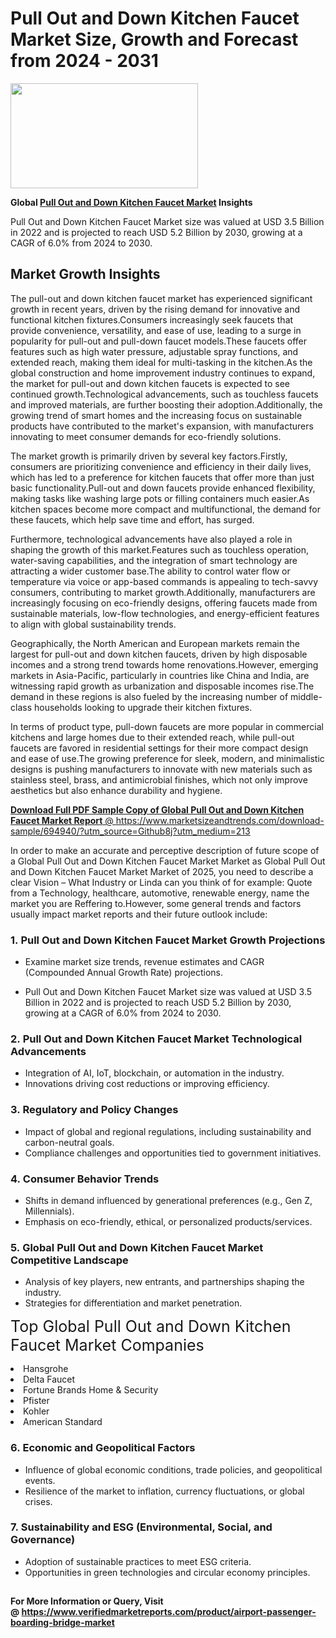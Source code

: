 <H1>Pull Out and Down Kitchen Faucet Market Size, Growth and Forecast from 2024 - 2031</H1><img class="aligncenter size-medium wp-image-584254" src="https://thirdeyenews.in/wp-content/uploads/2024/09/Global-Market-Research-300x168.jpeg" alt="" width="300" height="168" /><p><strong>Global&nbsp;<a href="https://www.marketsizeandtrends.com/download-sample/694940/?utm_source=Github8j?utm_medium=213">Pull Out and Down Kitchen Faucet Market</a> Insights</strong></p><p>Pull Out and Down Kitchen Faucet Market size was valued at USD 3.5 Billion in 2022 and is projected to reach USD 5.2 Billion by 2030, growing at a CAGR of 6.0% from 2024 to 2030.</p><p><h2>Market Growth Insights</h2> <p>The pull-out and down kitchen faucet market has experienced significant growth in recent years, driven by the rising demand for innovative and functional kitchen fixtures.Consumers increasingly seek faucets that provide convenience, versatility, and ease of use, leading to a surge in popularity for pull-out and pull-down faucet models.These faucets offer features such as high water pressure, adjustable spray functions, and extended reach, making them ideal for multi-tasking in the kitchen.As the global construction and home improvement industry continues to expand, the market for pull-out and down kitchen faucets is expected to see continued growth.Technological advancements, such as touchless faucets and improved materials, are further boosting their adoption.Additionally, the growing trend of smart homes and the increasing focus on sustainable products have contributed to the market's expansion, with manufacturers innovating to meet consumer demands for eco-friendly solutions.</p> <p><a href="#"></a></p> <p>The market growth is primarily driven by several key factors.Firstly, consumers are prioritizing convenience and efficiency in their daily lives, which has led to a preference for kitchen faucets that offer more than just basic functionality.Pull-out and down faucets provide enhanced flexibility, making tasks like washing large pots or filling containers much easier.As kitchen spaces become more compact and multifunctional, the demand for these faucets, which help save time and effort, has surged.</p> <p>Furthermore, technological advancements have also played a role in shaping the growth of this market.Features such as touchless operation, water-saving capabilities, and the integration of smart technology are attracting a wider customer base.The ability to control water flow or temperature via voice or app-based commands is appealing to tech-savvy consumers, contributing to market growth.Additionally, manufacturers are increasingly focusing on eco-friendly designs, offering faucets made from sustainable materials, low-flow technologies, and energy-efficient features to align with global sustainability trends.</p> <p>Geographically, the North American and European markets remain the largest for pull-out and down kitchen faucets, driven by high disposable incomes and a strong trend towards home renovations.However, emerging markets in Asia-Pacific, particularly in countries like China and India, are witnessing rapid growth as urbanization and disposable incomes rise.The demand in these regions is also fueled by the increasing number of middle-class households looking to upgrade their kitchen fixtures.</p> <p>In terms of product type, pull-down faucets are more popular in commercial kitchens and large homes due to their extended reach, while pull-out faucets are favored in residential settings for their more compact design and ease of use.The growing preference for sleek, modern, and minimalistic designs is pushing manufacturers to innovate with new materials such as stainless steel, brass, and antimicrobial finishes, which not only improve aesthetics but also enhance durability and hygiene.</p> <p><a href="#"></p><p><span class=""><strong>Download Full PDF Sample Copy of Global Pull Out and Down Kitchen Faucet Market Report</strong> @ <a href="https://www.marketsizeandtrends.com/download-sample/694940/?utm_source=Github8j?utm_medium=213" target="_blank">https://www.marketsizeandtrends.com/download-sample/694940/?utm_source=Github8j?utm_medium=213</a></span></p><p>In order to make an accurate and perceptive description of future scope of a Global&nbsp;Pull Out and Down Kitchen Faucet Market Market as Global&nbsp;Pull Out and Down Kitchen Faucet Market Market of 2025, you need to describe a clear Vision &ndash; What Industry or Linda can you think of for example: Quote from a Technology, healthcare, automotive, renewable energy, name the market you are Reffering to.However, some general trends and factors usually impact market reports and their future outlook include:</p><h3>1.&nbsp;<strong>Pull Out and Down Kitchen Faucet Market Growth Projections</strong></h3><ul><li>Examine market size trends, revenue estimates and CAGR (Compounded Annual Growth Rate) projections.</li><li><p>Pull Out and Down Kitchen Faucet Market size was valued at USD 3.5 Billion in 2022 and is projected to reach USD 5.2 Billion by 2030, growing at a CAGR of 6.0% from 2024 to 2030.</p></li></ul><h3>2.&nbsp;<strong>Pull Out and Down Kitchen Faucet Market Technological Advancements</strong></h3><ul><li>Integration of AI, IoT, blockchain, or automation in the industry.</li><li>Innovations driving cost reductions or improving efficiency.</li></ul><h3>3.&nbsp;<strong>Regulatory and Policy Changes</strong></h3><ul><li>Impact of global and regional regulations, including sustainability and carbon-neutral goals.</li><li>Compliance challenges and opportunities tied to government initiatives.</li></ul><h3>4.&nbsp;<strong>Consumer Behavior Trends</strong></h3><ul><li>Shifts in demand influenced by generational preferences (e.g., Gen Z, Millennials).</li><li>Emphasis on eco-friendly, ethical, or personalized products/services.</li></ul><h3>5.&nbsp;<strong>Global Pull Out and Down Kitchen Faucet Market Competitive Landscape</strong></h3><ul><li>Analysis of key players, new entrants, and partnerships shaping the industry.</li><li>Strategies for differentiation and market penetration.</li></ul><p data-pm-slice="1 1 []"><span style="color: inherit; font-family: inherit; font-size: 25px;">Top Global Pull Out and Down Kitchen Faucet Market Companies</span></p><div class="" data-test-id=""><p><li>Hansgrohe</li><li> Delta Faucet</li><li> Fortune Brands Home & Security</li><li> Pfister</li><li> Kohler</li><li> American Standard</li></p></div><h3>6.&nbsp;<strong>Economic and Geopolitical Factors</strong></h3><ul><li>Influence of global economic conditions, trade policies, and geopolitical events.</li><li>Resilience of the market to inflation, currency fluctuations, or global crises.</li></ul><h3>7.&nbsp;<strong>Sustainability and ESG (Environmental, Social, and Governance)</strong></h3><ul><li>Adoption of sustainable practices to meet ESG criteria.</li><li>Opportunities in green technologies and circular economy principles.</li></ul><h2><strong style="font-size: 14px;">For More Information or Query, Visit @&nbsp;</strong><a style="background-color: #ffffff; font-size: 14px;" href="https://www.marketsizeandtrends.com/report/pull-out-and-down-kitchen-faucet-market/" target="_blank">https://www.verifiedmarketreports.com/product/airport-passenger-boarding-bridge-market</a></h2>